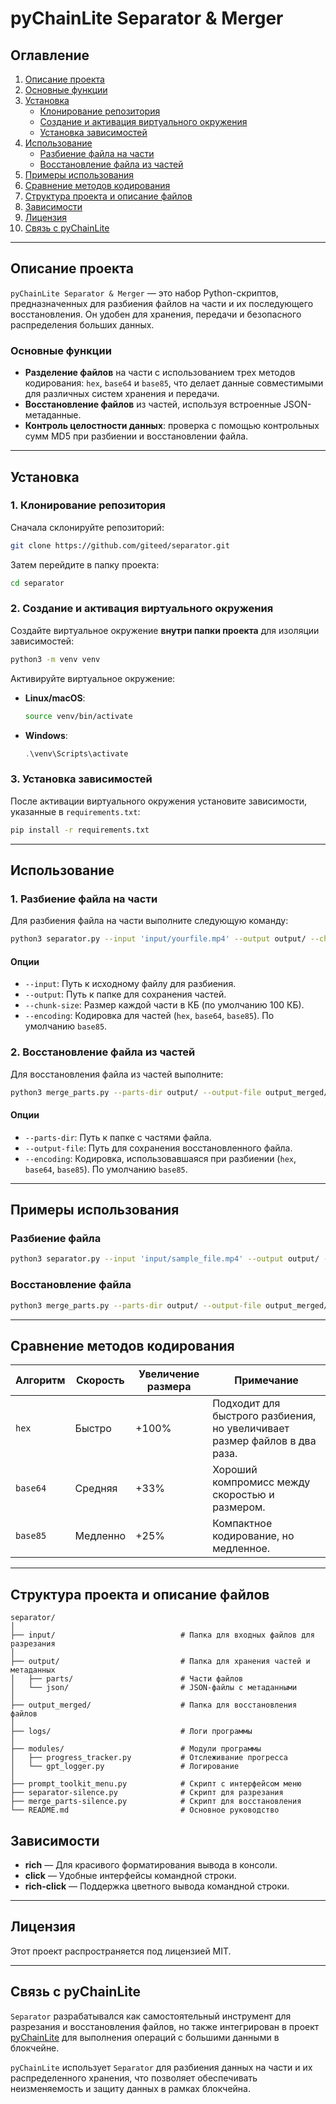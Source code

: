 
# pyChainLite Separator & Merger

## Оглавление
1. [Описание проекта](#описание-проекта)
2. [Основные функции](#основные-функции)
3. [Установка](#установка)
   - [Клонирование репозитория](#1-клонирование-репозитория)
   - [Создание и активация виртуального окружения](#2-создание-и-активация-виртуального-окружения)
   - [Установка зависимостей](#3-установка-зависимостей)
4. [Использование](#использование)
   - [Разбиение файла на части](#1-разбиение-файла-на-части)
   - [Восстановление файла из частей](#2-восстановление-файла-из-частей)
5. [Примеры использования](#примеры-использования)
6. [Сравнение методов кодирования](#сравнение-методов-кодирования)
7. [Структура проекта и описание файлов](#структура-проекта-и-описание-файлов)
8. [Зависимости](#зависимости)
9. [Лицензия](#лицензия)
10. [Связь с pyChainLite](#связь-с-pychainlite)

---

## Описание проекта

`pyChainLite Separator & Merger` — это набор Python-скриптов, предназначенных для разбиения файлов на части и их последующего восстановления. Он удобен для хранения, передачи и безопасного распределения больших данных.

### Основные функции

- **Разделение файлов** на части с использованием трех методов кодирования: `hex`, `base64` и `base85`, что делает данные совместимыми для различных систем хранения и передачи.
- **Восстановление файлов** из частей, используя встроенные JSON-метаданные.
- **Контроль целостности данных**: проверка с помощью контрольных сумм MD5 при разбиении и восстановлении файла.

---

## Установка

### 1. Клонирование репозитория

Сначала склонируйте репозиторий:

```bash
git clone https://github.com/giteed/separator.git
```

Затем перейдите в папку проекта:

```bash
cd separator
```

### 2. Создание и активация виртуального окружения

Создайте виртуальное окружение **внутри папки проекта** для изоляции зависимостей:

```bash
python3 -m venv venv
```

Активируйте виртуальное окружение:

- **Linux/macOS**: 
  ```bash
  source venv/bin/activate
  ```
- **Windows**:
  ```powershell
  .\venv\Scripts\activate
  ```

### 3. Установка зависимостей

После активации виртуального окружения установите зависимости, указанные в `requirements.txt`:

```bash
pip install -r requirements.txt
```

---

## Использование

### 1. Разбиение файла на части

Для разбиения файла на части выполните следующую команду:

```bash
python3 separator.py --input 'input/yourfile.mp4' --output output/ --chunk-size 200 --encoding base64
```

#### Опции
- `--input`: Путь к исходному файлу для разбиения.
- `--output`: Путь к папке для сохранения частей.
- `--chunk-size`: Размер каждой части в КБ (по умолчанию 100 КБ).
- `--encoding`: Кодировка для частей (`hex`, `base64`, `base85`). По умолчанию `base85`.

### 2. Восстановление файла из частей

Для восстановления файла из частей выполните:

```bash
python3 merge_parts.py --parts-dir output/ --output-file output_merged/restored_file.mp4 --encoding base85
```

#### Опции
- `--parts-dir`: Путь к папке с частями файла.
- `--output-file`: Путь для сохранения восстановленного файла.
- `--encoding`: Кодировка, использовавшаяся при разбиении (`hex`, `base64`, `base85`). По умолчанию `base85`.

---

## Примеры использования

### Разбиение файла

```bash
python3 separator.py --input 'input/sample_file.mp4' --output output/ --chunk-size 200 --encoding base64
```

### Восстановление файла

```bash
python3 merge_parts.py --parts-dir output/ --output-file output_merged/restored_file.mp4 --encoding base85
```

---

## Сравнение методов кодирования

| Алгоритм  | Скорость    | Увеличение размера | Примечание                                 |
|-----------|-------------|--------------------|--------------------------------------------|
| `hex`     | Быстро      | +100%             | Подходит для быстрого разбиения, но увеличивает размер файлов в два раза. |
| `base64`  | Средняя     | +33%              | Хороший компромисс между скоростью и размером. |
| `base85`  | Медленно    | +25%              | Компактное кодирование, но медленное.      |

---

## Структура проекта и описание файлов

```
separator/
│
├── input/                            # Папка для входных файлов для разрезания
│
├── output/                           # Папка для хранения частей и метаданных
│   ├── parts/                        # Части файлов
│   └── json/                         # JSON-файлы с метаданными
│
├── output_merged/                    # Папка для восстановления файлов
│
├── logs/                             # Логи программы
│
├── modules/                          # Модули программы
│   ├── progress_tracker.py           # Отслеживание прогресса
│   └── gpt_logger.py                 # Логирование
│
├── prompt_toolkit_menu.py            # Скрипт с интерфейсом меню
├── separator-silence.py              # Скрипт для разрезания
├── merge_parts-silence.py            # Скрипт для восстановления
└── README.md                         # Основное руководство
```

## Зависимости

- **rich** — Для красивого форматирования вывода в консоли.
- **click** — Удобные интерфейсы командной строки.
- **rich-click** — Поддержка цветного вывода командной строки.

---

## Лицензия

Этот проект распространяется под лицензией MIT.

---

## Связь с pyChainLite

`Separator` разрабатывался как самостоятельный инструмент для разрезания и восстановления файлов, но также интегрирован в проект [pyChainLite](https://github.com/giteed/pyChainLite) для выполнения операций с большими данными в блокчейне. 

`pyChainLite` использует `Separator` для разбиения данных на части и их распределенного хранения, что позволяет обеспечивать неизменяемость и защиту данных в рамках блокчейна.
